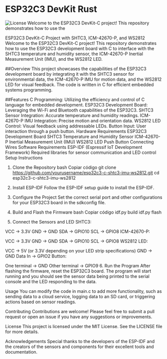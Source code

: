# ESP32C3 DevKit Rust
![License](https://img.shields.io/badge/license-MIT-blue.svg)
Welcome to the ESP32C3 DevKit-C project! This repository demonstrates how to use the

ESP32C3 DevKit-C Project with SHTC3, ICM-42670-P, and WS2812
Welcome to the ESP32C3 DevKit-C project! This repository demonstrates how to use the ESP32C3 development board with C to interface with the SHTC3 temperature and humidity sensor, the ICM-42670-P Inertial Measurement Unit (IMU), and the WS2812 LED.

##Overview
This project showcases the capabilities of the ESP32C3 development board by integrating it with the SHTC3 sensor for environmental data, the ICM-42670-P IMU for motion data, and the WS2812 LED for visual feedback. The code is written in C for efficient embedded systems programming.

##Features
C Programming: Utilizing the efficiency and control of C language for embedded development.
ESP32C3 Development Board: Leveraging the Wi-Fi and Bluetooth capabilities of the ESP32C3.
SHTC3 Sensor Integration: Accurate temperature and humidity readings.
ICM-42670-P IMU Integration: Precise motion and orientation data.
WS2812 LED Control: Visual feedback using addressable LEDs.
Button Input: User interaction through a push button.
Hardware Requirements
ESP32C3 Development Board
SHTC3 Temperature and Humidity Sensor
ICM-42670-P Inertial Measurement Unit (IMU)
WS2812 LED
Push Button
Connecting Wires
Software Requirements
ESP-IDF (Espressif IoT Development Framework)
Required libraries for sensor communication and LED control
Setup Instructions
1. Clone the Repository
bash
Copiar código
git clone https://github.com/yourusername/esp32c3-c-shtc3-imu-ws2812.git
cd esp32c3-c-shtc3-imu-ws2812
2. Install ESP-IDF
Follow the ESP-IDF setup guide to install the ESP-IDF.

3. Configure the Project
Set the correct serial port and other configurations for your ESP32C3 board in the sdkconfig file.

4. Build and Flash the Firmware
bash
Copiar código
idf.py build
idf.py flash
5. Connect the Sensors and LED
SHTC3:

VCC -> 3.3V
GND -> GND
SDA -> GPIO10
SCL -> GPIO8
ICM-42670-P:

VCC -> 3.3V
GND -> GND
SDA -> GPIO10
SCL -> GPIO8
WS2812 LED:

VCC -> 5V (or 3.3V depending on your LED strip specifications)
GND -> GND
Data In -> GPIO2
Button:

One terminal -> GND
Other terminal -> GPIO9
6. Run the Program
After flashing the firmware, reset the ESP32C3 board. The program will start running and you should see the sensor data being printed to the serial console and the LED responding to the data.

Usage
You can modify the code in main.c to add more functionality, such as sending data to a cloud service, logging data to an SD card, or triggering actions based on sensor readings.

Contributing
Contributions are welcome! Please feel free to submit a pull request or open an issue if you have any suggestions or improvements.

License
This project is licensed under the MIT License. See the LICENSE file for more details.

Acknowledgements
Special thanks to the developers of the ESP-IDF and the creators of the sensors and components for their excellent tools and documentation.

